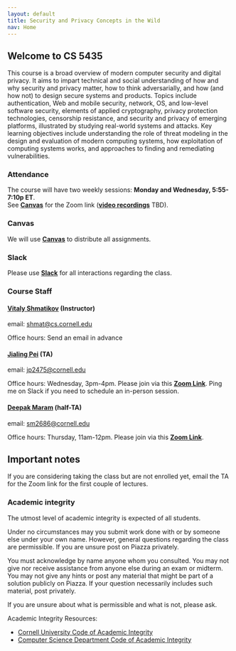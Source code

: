 ```yaml
---
layout: default
title: Security and Privacy Concepts in the Wild
nav: Home
---
```


## Welcome to CS 5435

This course is a broad overview of modern computer security and digital privacy.  It aims to impart technical and social understanding of how and why security and privacy matter, how to think adversarially, and how (and how not) to design secure systems and products. Topics include authentication, Web and mobile security, network, OS, and low-level software security, elements of applied cryptography, privacy protection technologies, censorship resistance, and security and privacy of emerging platforms, illustrated by studying real-world systems and attacks. Key learning objectives include understanding the role of threat modeling in the design and evaluation of modern computing systems, how exploitation of computing systems works, and approaches to finding and remediating vulnerabilities.

### Attendance

The course will have two weekly sessions: <b>Monday and Wednesday, 5:55-7:10p ET</b>.  <br>
See [**Canvas**]({{site.data.main.canvas}}) for the Zoom link ([**video recordings**]({{site.data.main.video}}) TBD).

### Canvas

We will use [**Canvas**]({{site.data.main.canvas}}) to distribute all assignments.

### Slack

Please use [**Slack**]({{site.data.main.slack}}) for all interactions regarding the class.

###  Course Staff

#### [**Vitaly Shmatikov**](http://www.cs.cornell.edu/~shmat/) (Instructor)  
email: shmat@cs.cornell.edu

Office hours:  Send an email in advance

#### [**Jialing Pei**](https://www.linkedin.com/in/jialing-pei-161597120) (TA)
email: jp2475@cornell.edu

Office hours: Wednesday, 3pm-4pm. Please join via this [**Zoom Link**](https://cornell.zoom.us/j/95497758006?pwd=cUUweGI3TDZBMERTUGQrYkoxcjZqdz09). Ping me on Slack if you need to schedule an in-person session.

#### [**Deepak Maram**](https://sites.google.com/view/deepak-maram/home) (half-TA)
email: sm2686@cornell.edu

Office hours: Thursday, 11am-12pm. Please join via this [**Zoom Link**](https://cornell.zoom.us/j/9769474395?pwd=cG4rSmRtVGY0VHBOYis0RjdGUHF6Zz09).

## Important notes

If you are considering taking the class but are not enrolled yet, email the TA for the Zoom link for
the first couple of lectures.

### Academic integrity

The utmost level of academic integrity is expected of all students.

Under no circumstances may you submit work done with or by someone else under your own name. However, general questions regarding the class are permissible. If you are unsure post on Piazza privately.

You must acknowledge by name anyone whom you consulted. You may not give nor receive assistance from anyone else during an exam or midterm. You may not give any hints or post any material that might be part of a solution publicly on Piazza. If your question necessarily includes such material, post privately.

If you are unsure about what is permissible and what is not, please ask.

Academic Integrity Resources:

* [Cornell University Code of Academic Integrity](http://cuinfo.cornell.edu/aic.cfm)
* [Computer Science Department Code of Academic Integrity](http://www.cs.cornell.edu/undergrad/CSMajor#ai)
